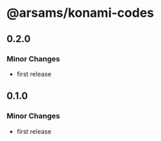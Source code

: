# @arsams/konami-codes

## 0.2.0

### Minor Changes

- first release

## 0.1.0

### Minor Changes

- first release
